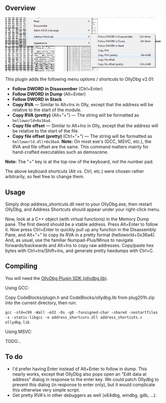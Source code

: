 ## Overview

![OllyDbg Address Shortcuts](screenshot.png)

This plugin adds the following menu options / shortcuts to OllyDbg v2.01:

* **Follow DWORD in Disassember** (Ctrl+Enter)
* **Follow DWORD in Dump** (Alt+Enter)
* **Follow DWORD in Stack**
* **Copy RVA** &mdash; Similar to Alt+Ins in Olly, except that the address will be relative to the start of the module.
* **Copy RVA (pretty)** (Alt+"+") &mdash; The string will be formatted as `helloworld+0x36a4`.
* **Copy file offset** &mdash; Similar to Alt+Ins in Olly, except that the address will be relative to the start of the file.
* **Copy file offset (pretty)** (Ctrl+"+") &mdash; The string will be formatted as `helloworld.dll+0x36a4`. **Note:** On most exe's (GCC, MSVC, etc.), the RVA and file offset are the same. This command matters mainly for hand-crafted executables such as demoscene.

**Note:** The "+" key is at the top row of the keyboard, *not* the number pad.

The above keyboard shortcuts (Alt vs. Ctrl, etc.) were chosen rather arbitrarily, so feel free to change them.

## Usage

Simply drop address_shortcuts.dll next to your OllyDbg.exe, then restart OllyDbg, and Address Shortcuts should appear under your right-click menu.

Now, look at a C++ object (with virtual functions) in the Memory Dump pane. The first dword should be a vtable address. Press Alt+Enter to follow it. Now press Ctrl+Enter to quickly pull up any function in the Disassembly Pane, and Alt+"+" to copy its RVA in a pretty format (helloworld+0x36a4). And, as usual, use the familiar Numpad-Plus/Minus to navigate forwards/backwards and Alt+Ins to copy raw addresses. Copy/paste hex bytes with Ctrl+Ins/Shift+Ins, and generate pretty hexdumps with Ctrl+C.

## Compiling

You will need the [OllyDbg Plugin SDK (ollydbg.lib)](http://ollydbg.de/plug201h.zip).

Using GCC:

Copy CodeBlocks/plugin.h and CodeBlocks/ollydbg.lib from plug201h.zip into the current directory, then run:

    gcc -std=c99 -Wall -m32 -Os -g0 -funsigned-char -shared -nostartfiles -s -static-libgcc -o address_shortcuts.dll address_shortcuts.c ollydbg.lib

Using MSVC:

TODO...

## To do

* I'd prefer having Enter instead of Alt+Enter to follow in dump. This nearly works, except that OllyDbg also pops open an "Edit data at address" dialog in response to the enter key. We could patch Ollydbg to prevent this dialog (in response to enter only), but it would complicate this otherwise very simple script.
* Get pretty RVA's in other debuggers as well (x64dbg, windbg, gdb, ...).
